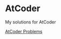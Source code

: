 # AtCoder
My solutions for AtCoder

[AtCoder Problems](https://kenkoooo.com/atcoder/#/table/Asuha_a)
